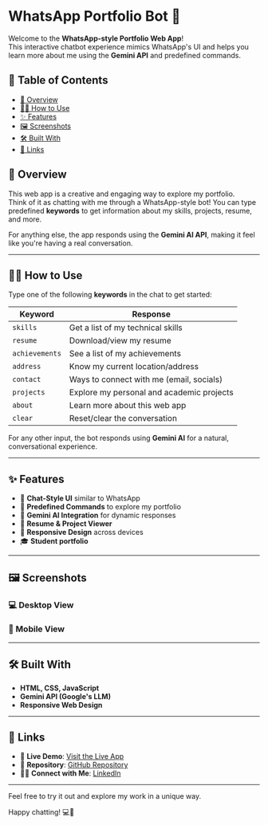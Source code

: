 # WhatsApp Portfolio Bot 💬

Welcome to the **WhatsApp-style Portfolio Web App**!  
This interactive chatbot experience mimics WhatsApp's UI and helps you learn more about me using the **Gemini API** and predefined commands.

## 📖 Table of Contents

- [🎯 Overview](#-overview)
- [🧑‍💻 How to Use](#-how-to-use)
- [✨ Features](#-features)
- [🖼️ Screenshots](#-screenshots)
- [🛠️ Built With](#-built-with)
- [📌 Links](#-links)

## 🎯 Overview

This web app is a creative and engaging way to explore my portfolio.  
Think of it as chatting with me through a WhatsApp-style bot! You can type predefined **keywords** to get information about my skills, projects, resume, and more.

For anything else, the app responds using the **Gemini AI API**, making it feel like you're having a real conversation.

---

## 🧑‍💻 How to Use

Type one of the following **keywords** in the chat to get started:

| Keyword        | Response                                   |
|----------------|--------------------------------------------|
| `skills`       | Get a list of my technical skills          |
| `resume`       | Download/view my resume                    |
| `achievements` | See a list of my achievements              |
| `address`      | Know my current location/address           |
| `contact`      | Ways to connect with me (email, socials)   |
| `projects`     | Explore my personal and academic projects  |
| `about`        | Learn more about this web app              |
| `clear`        | Reset/clear the conversation               |

For any other input, the bot responds using **Gemini AI** for a natural, conversational experience.

---

## ✨ Features

- 💬 **Chat-Style UI** similar to WhatsApp
- 🔑 **Predefined Commands** to explore my portfolio
- 🤖 **Gemini AI Integration** for dynamic responses
- 📄 **Resume & Project Viewer**
- 📱 **Responsive Design** across devices
- 🎓 **Student portfolio**

---

## 🖼️ Screenshots

### 💻 Desktop View


### 📱 Mobile View

---

## 🛠️ Built With

- **HTML, CSS, JavaScript**
- **Gemini API (Google's LLM)**
- **Responsive Web Design**

---

## 📌 Links

- 🔗 **Live Demo**: [Visit the Live App](https://doondigangadhar30.github.io/WhatsAppAPI/)
- 📂 **Repository**: [GitHub Repository](https://github.com/doondigangadhar30/WhatsAppBot)
- 👨‍💼 **Connect with Me**: [LinkedIn](https://www.linkedin.com/in/doondi/)

---

Feel free to try it out and explore my work in a unique way.


Happy chatting! 💻📱
